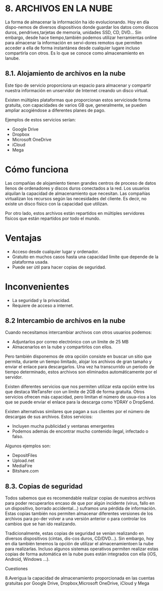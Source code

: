 # 8. ARCHIVOS EN LA NUBE

La forma de almacenar la información ha ido evolucionando. Hoy en día dispo-nemos de diversos dispositivos donde guardar los datos como discos duros, pendrives,tarjetas de memoria, unidades SSD, CD, DVD... Sin embargo, desde hace tiempo,también podemos utilizar herramientas online para almacenar la información en servi-dores remotos que permiten acceder a ella de forma instantánea desde cualquier lugare incluso compartirla con otros. Es lo que se conoce como almacenamiento en lanube.

## 8.1. Alojamiento de archivos en la nube

Este tipo de servicio proporciona un espacio para almacenar y compartir nuestra información en unservidor de Internet creando un disco virtual.

Existen múltiples plataformas que proporcionan estos serviciosde forma gratuita, con capacidades de varios GB que, generalmente, se pueden ampliar acogiéndose a diferentes planes de pago.

Ejemplos de estos servicios serían:

- Google Drive
- Dropbox
- Microsoft OneDrive
- iCloud
- Mega

# Cómo funciona

Las compañías de alojamiento tienen grandes centros de proceso de datos llenos de ordenadores y discos duros conectados a la red. Los usuarios alquilan la capacidad de almacenamiento que necesitan. Las compañías virtualizan  los recursos según las necesidades del cliente. Es decir, no existe un disco físico con la capacidad que utilizan.

Por otro lado, estos archivos están repartidos en múltiples servidores físicos que están repartidos por todo el mundo.

# Ventajas

- Acceso desde cualquier lugar y ordenador.
- Gratuito en muchos casos hasta una capacidad límite que depende de la plataforma usada.
- Puede ser útil para hacer copias de seguridad.

# Inconvenientes

- La seguridad y la privacidad.
- Requiere de acceso a internet.

## 8.2 Intercambio de archivos en la nube

Cuando necesitamos intercambiar archivos con otros usuarios podemos:

- Adjuntarlos por correo electrónico con un límite de 25 MB
- Almacenarlos en la nube y compartirlos con ellos.

Pero también disponemos de otra opción consiste en buscar un sitio que permita, durante un tiempo limitado, alojar los archivos de gran tamaño y enviar el enlace para descargarlos. Una vez ha transcurrido un período de tiempo determinado, estos archivos son eliminados automáticamente por el servidor.

Existen diferentes servicios que nos permiten utilizar esta opción entre los que destaca WeTansfer con un límite de 2GB de forma gratuita. Otros servicios ofrecen más capacidad, pero limitan el número de usua-rios a los que se puede enviar el enlace para la descarga como YDRAY o DropSend.

Existen alternativas similares que pagan a sus clientes por el número de descargas de sus archivos. Estos servicios:

- Incluyen mucha publicidad y ventanas emergentes
- Podemos además de encontrar mucho contenido ilegal, infectado o falso.

Algunos ejemplos son:

- DepositFiles
- Upload.net
- MediaFire
- Bitshare.com

## 8.3. Copias de seguridad

Todos sabemos que es recomendable realizar copias de nuestros archivos para poder recuperarlos encaso de que por algún incidente (virus, fallo en un dispositivo, borrado accidental...) suframos una pérdida de información. Estas copias también nos permiten almacenar diferentes versiones de los archivos para po-der volver a una versión anterior o para controlar los cambios que se han ido realizando.

Tradicionalmente, estas copias de seguridad se venían realizando en diversos dispositivos (cintas, dis-cos duros, CD/DVD...). Sin embargo, hoy en día también tenemos la opción de utilizar el almacenamientoen la nube para realizarlas. Incluso algunos sistemas operativos permiten realizar estas copias de forma automática en la nube pues están integrados con ella (iOS, Android, Windows ...).

Cuestiones

8.Averigua   la   capacidad   de   almacenamiento   proporcionada   en   las   cuentas   gratuitas   por   Google   Drive,   Dropbox,Microsoft OneDrive, iCloud y Mega